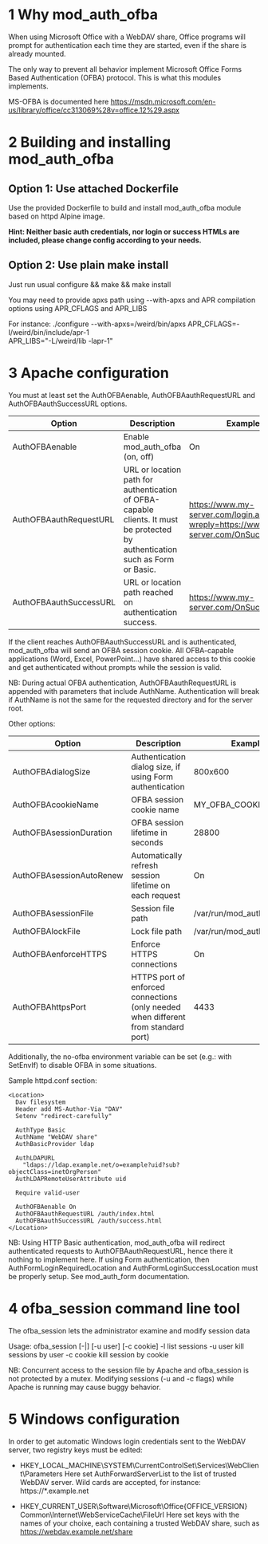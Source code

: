  1 Why mod_auth_ofba
 ===================

When using Microsoft Office with a WebDAV share, Office programs
will prompt for authentication each time they are started, even if
the share is already mounted.

The only way to prevent all behavior implement Microsoft Office
Forms Based Authentication (OFBA) protocol.  This is what this
modules implements.

MS-OFBA is documented here
https://msdn.microsoft.com/en-us/library/office/cc313069%28v=office.12%29.aspx


 2 Building and installing mod_auth_ofba
 =======================================
## Option 1: Use attached Dockerfile
Use the provided Dockerfile to build and install mod_auth_ofba module based on httpd Alpine image.

**Hint: Neither basic auth credentials, nor login or success HTMLs are included, please change config according to your needs.**

## Option 2: Use plain make install
Just run usual configure && make && make install

You may need to provide apxs path using --with-apxs
and APR compilation options using APR_CFLAGS and APR_LIBS

For instance:
./configure --with-apxs=/weird/bin/apxs APR_CFLAGS=-I/weird/bin/include/apr-1 \
            APR_LIBS="-L/weird/lib -lapr-1"


 3 Apache configuration
 ======================

You must at least set the AuthOFBAenable, AuthOFBAauthRequestURL and
AuthOFBAauthSuccessURL options.

| Option | Description | Example |
| ------ | ----------- | ------- |
| AuthOFBAenable | Enable mod_auth_ofba (on, off) | On |
| AuthOFBAauthRequestURL | URL or location path for authentication of OFBA-capable clients. It must be protected by authentication such as Form or Basic. | https://www.my-server.com/login.aspx?wreply=https://www.my-server.com/OnSuccess.aspx |
| AuthOFBAauthSuccessURL | URL or location path reached on authentication success. | https://www.my-server.com/OnSuccess.aspx |

If the client reaches AuthOFBAauthSuccessURL and is authenticated,
mod_auth_ofba will send an OFBA session cookie. All OFBA-capable
applications (Word, Excel, PowerPoint...) have shared access to
this cookie and get authenticated without prompts while the session
is valid.

NB: During actual OFBA authentication, AuthOFBAauthRequestURL is 
    appended with parameters that include AuthName. Authentication
    will break if AuthName is not the same for the requested 
    directory and for the server root.

Other options:

| Option | Description | Example |
| ------ | ----------- | ------- |
| AuthOFBAdialogSize | Authentication dialog size, if using Form authentication | 800x600 |
| AuthOFBAcookieName | OFBA session cookie name | MY_OFBA_COOKIE |
| AuthOFBAsessionDuration | OFBA session lifetime in seconds | 28800 |
| AuthOFBAsessionAutoRenew | Automatically refresh session lifetime on each request | On |
| AuthOFBAsessionFile | Session file path | /var/run/mod_auth_ofba.db |
| AuthOFBAlockFile | Lock file path | /var/run/mod_auth_ofba.lock |
| AuthOFBAenforceHTTPS | Enforce HTTPS connections | On |
| AuthOFBAhttpsPort | HTTPS port of enforced connections (only needed when different from standard port) | 4433 |

Additionally, the no-ofba environment variable can be set (e.g.: with SetEnvIf) to disable OFBA in some situations.

Sample httpd.conf section:

```
<Location>
  Dav filesystem
  Header add MS-Author-Via "DAV"
  Setenv "redirect-carefully"

  AuthType Basic
  AuthName "WebDAV share"
  AuthBasicProvider ldap

  AuthLDAPURL
    "ldaps://ldap.example.net/o=example?uid?sub?objectClass=inetOrgPerson"
  AuthLDAPRemoteUserAttribute uid

  Require valid-user

  AuthOFBAenable On
  AuthOFBAauthRequestURL /auth/index.html
  AuthOFBAauthSuccessURL /auth/success.html
</Location>
```

NB: Using HTTP Basic authentication, mod_auth_ofba will redirect
    authenticated requests to AuthOFBAauthRequestURL, hence there it
    nothing to implement here. If using Form authentication, then
    AuthFormLoginRequiredLocation and AuthFormLoginSuccessLocation
    must be properly setup. See mod_auth_form documentation.


 4 ofba_session command line tool
 ================================

The ofba_session lets the administrator examine and modify session data

Usage: ofba_session [-|] [-u user] [-c cookie]
  -l        list sessions
  -u user   kill sessions by user
  -c cookie kill session by cookie

NB: Concurrent access to the session file by Apache and ofba_session is
    not protected by a mutex. Modifying sessions (-u and -c flags) while
    Apache is running may cause buggy behavior.


 5 Windows configuration
 =======================

In order to get automatic Windows login credentials sent to the WebDAV
server, two registry keys must be edited:

- HKEY_LOCAL_MACHINE\SYSTEM\CurrentControlSet\Services\WebClient\Parameters
  Here set AuthForwardServerList to the list of trusted WebDAV server.
  Wild cards are accepted, for instance: https://*.example.net 

- HKEY_CURRENT_USER\Software\Microsoft\Office\{OFFICE_VERSION}\
      Common\Internet\WebServiceCache\FileUrl
  Here set keys with the names of your choixe, each containing a
  trusted WebDAV share, such as https://webdav.example.net/share